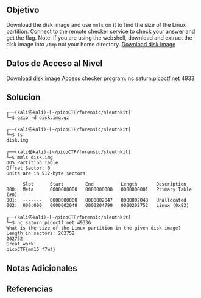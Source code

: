 ## Objetivo

Download the disk image and use `mmls` on it to find the size of the Linux partition. Connect to the remote checker service to check your answer and get the flag. Note: if you are using the webshell, download and extract the disk image into `/tmp` not your home directory. [Download disk image](https://artifacts.picoctf.net/c/164/disk.img.gz)

## Datos de Acceso al Nivel

 [Download disk image](https://artifacts.picoctf.net/c/164/disk.img.gz)
Access checker program:  nc saturn.picoctf.net 4933
## Solucion

```
┌──(kali㉿kali)-[~/picoCTF/forensic/sleuthkit]
└─$ gzip -d disk.img.gz 
      
┌──(kali㉿kali)-[~/picoCTF/forensic/sleuthkit]
└─$ ls
disk.img
    
┌──(kali㉿kali)-[~/picoCTF/forensic/sleuthkit]
└─$ mmls disk.img 
DOS Partition Table
Offset Sector: 0
Units are in 512-byte sectors

      Slot      Start        End          Length       Description
000:  Meta      0000000000   0000000000   0000000001   Primary Table (#0)
001:  -------   0000000000   0000002047   0000002048   Unallocated
002:  000:000   0000002048   0000204799   0000202752   Linux (0x83)
     
┌──(kali㉿kali)-[~/picoCTF/forensic/sleuthkit]
└─$ nc saturn.picoctf.net 49336
What is the size of the Linux partition in the given disk image?
Length in sectors: 202752
202752
Great work!
picoCTF{mm15_f7w!}
```

## Notas Adicionales



## Referencias
